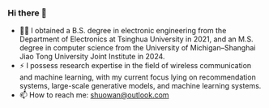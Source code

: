### Hi there 👋
- 👨‍🎓 I obtained a B.S. degree in electronic engineering from the Department of Electronics at Tsinghua University in 2021, and an M.S. degree in computer science from the University of Michigan–Shanghai Jiao Tong University Joint Institute in 2024.
- ⚡ I possess research expertise in the field of wireless communication and machine learning, with my current focus lying on recommendation systems, large-scale generative models, and machine learning systems.
- 📫 How to reach me: shuowan@outlook.com
